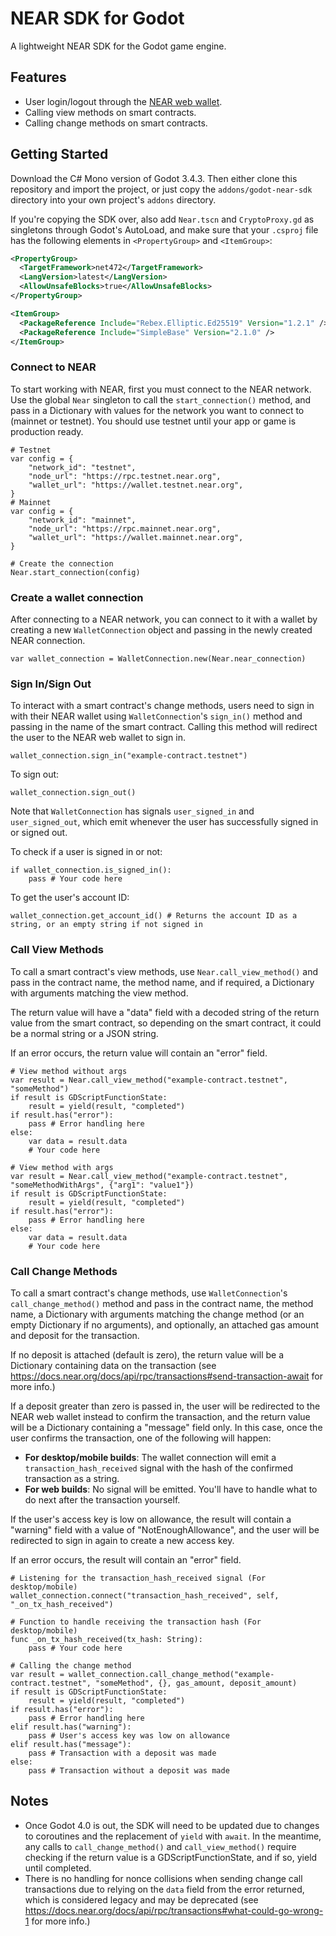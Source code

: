 # NEAR SDK for Godot
A lightweight NEAR SDK for the Godot game engine.

## Features
- User login/logout through the [NEAR web wallet](https://wallet.near.org/).
- Calling view methods on smart contracts.
- Calling change methods on smart contracts.

## Getting Started
Download the C# Mono version of Godot 3.4.3. Then either clone this repository and import the project, or just copy the `addons/godot-near-sdk` directory into your own project's `addons` directory.

If you're copying the SDK over, also add `Near.tscn` and `CryptoProxy.gd` as singletons through Godot's AutoLoad, and make sure that your `.csproj` file has the following elements in `<PropertyGroup>` and `<ItemGroup>`:
```xml
<PropertyGroup>
  <TargetFramework>net472</TargetFramework>
  <LangVersion>latest</LangVersion>
  <AllowUnsafeBlocks>true</AllowUnsafeBlocks>
</PropertyGroup>
```
```xml
<ItemGroup>
  <PackageReference Include="Rebex.Elliptic.Ed25519" Version="1.2.1" />
  <PackageReference Include="SimpleBase" Version="2.1.0" />
</ItemGroup>
```

### Connect to NEAR
To start working with NEAR, first you must connect to the NEAR network. Use the global `Near` singleton to call the `start_connection()` method, and pass in a Dictionary with values for the network you want to connect to (mainnet or testnet). You should use testnet until your app or game is production ready.
```GDScript
# Testnet
var config = {
	"network_id": "testnet",
	"node_url": "https://rpc.testnet.near.org",
	"wallet_url": "https://wallet.testnet.near.org",
}
# Mainnet
var config = {
	"network_id": "mainnet",
	"node_url": "https://rpc.mainnet.near.org",
	"wallet_url": "https://wallet.mainnet.near.org",
}

# Create the connection
Near.start_connection(config)
```

### Create a wallet connection
After connecting to a NEAR network, you can connect to it with a wallet by creating a new `WalletConnection` object and passing in the newly created NEAR connection.
```GDScript
var wallet_connection = WalletConnection.new(Near.near_connection)
```

### Sign In/Sign Out
To interact with a smart contract's change methods, users need to sign in with their NEAR wallet using `WalletConnection`'s `sign_in()` method and passing in the name of the smart contract. Calling this method will redirect the user to the NEAR web wallet to sign in.
```GDScript
wallet_connection.sign_in("example-contract.testnet")
```
To sign out:
```GDScript
wallet_connection.sign_out()
```
Note that `WalletConnection` has signals `user_signed_in` and `user_signed_out`, which emit whenever the user has successfully signed in or signed out.

To check if a user is signed in or not:
```GDScript
if wallet_connection.is_signed_in():
    pass # Your code here
```

To get the user's account ID:
```GDScript
wallet_connection.get_account_id() # Returns the account ID as a string, or an empty string if not signed in
```

### Call View Methods
To call a smart contract's view methods, use `Near.call_view_method()` and pass in the contract name, the method name, and if required, a Dictionary with arguments matching the view method.

The return value will have a "data" field with a decoded string of the return value from the smart contract, so depending on the smart contract, it could be a normal string or a JSON string.

If an error occurs, the return value will contain an "error" field.
```GDScript
# View method without args
var result = Near.call_view_method("example-contract.testnet", "someMethod")
if result is GDScriptFunctionState:
    result = yield(result, "completed")
if result.has("error"):
    pass # Error handling here
else:
    var data = result.data
    # Your code here
```
```GDScript
# View method with args
var result = Near.call_view_method("example-contract.testnet", "someMethodWithArgs", {"arg1": "value1"})
if result is GDScriptFunctionState:
    result = yield(result, "completed")
if result.has("error"):
    pass # Error handling here
else:
    var data = result.data
    # Your code here
```

### Call Change Methods
To call a smart contract's change methods, use `WalletConnection`'s `call_change_method()` method and pass in the contract name, the method name, a Dictionary with arguments matching the change method (or an empty Dictionary if no arguments), and optionally, an attached gas amount and deposit for the transaction.

If no deposit is attached (default is zero), the return value will be a Dictionary containing data on the transaction (see https://docs.near.org/docs/api/rpc/transactions#send-transaction-await for more info.)

If a deposit greater than zero is passed in, the user will be redirected to the NEAR web wallet instead to confirm the transaction, and the return value will be a Dictionary containing a "message" field only. In this case, once the user confirms the transaction, one of the following will happen:
- **For desktop/mobile builds**: The wallet connection will emit a `transaction_hash_received` signal with the hash of the confirmed transaction as a string.
- **For web builds**: No signal will be emitted. You'll have to handle what to do next after the transaction yourself.

If the user's access key is low on allowance, the result will contain a "warning" field with a value of "NotEnoughAllowance", and the user will be redirected to sign in again to create a new access key.

If an error occurs, the result will contain an "error" field. 
```GDScript
# Listening for the transaction_hash_received signal (For desktop/mobile)
wallet_connection.connect("transaction_hash_received", self, "_on_tx_hash_received")
```
```GDScript
# Function to handle receiving the transaction hash (For desktop/mobile)
func _on_tx_hash_received(tx_hash: String):
    pass # Your code here
```
```GDScript
# Calling the change method
var result = wallet_connection.call_change_method("example-contract.testnet", "someMethod", {}, gas_amount, deposit_amount)
if result is GDScriptFunctionState:
    result = yield(result, "completed")
if result.has("error"):
    pass # Error handling here
elif result.has("warning"):
    pass # User's access key was low on allowance
elif result.has("message"):
    pass # Transaction with a deposit was made
else:
    pass # Transaction without a deposit was made
```

## Notes
- Once Godot 4.0 is out, the SDK will need to be updated due to changes to coroutines and the replacement of `yield` with `await`. In the meantime, any calls to `call_change_method()` and `call_view_method()` require checking if the return value is a GDScriptFunctionState, and if so, yield until completed.
- There is no handling for nonce collisions when sending change call transactions due to relying on the `data` field from the error returned, which is considered legacy and may be deprecated (see https://docs.near.org/docs/api/rpc/transactions#what-could-go-wrong-1 for more info.)
